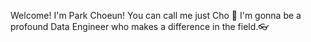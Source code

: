 Welcome! I'm Park Choeun! You can call me just Cho 👋
I'm gonna be a profound Data Engineer who makes a difference in the field.👓

